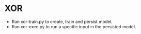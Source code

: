 # XOR
* Run xor-train.py to create, train and persist model.
* Run xor-exec.py to run a specific input in the persisted model.
